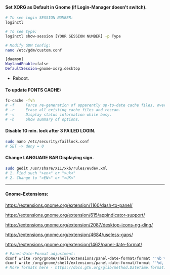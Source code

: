 #### Set XORG as Default in Gnome (if Login-Manager doesn't switch).
```sh
# To see login SESSION NUMBER:
loginctl

# To see type:
loginctl show-session [YOUR SESSION NUMBER] -p Type

# Modify GDM Config:
nano /etc/gdm/custom.conf
```
```sh
[daemon]
WaylandEnable=false
DefaultSession=gnome-xorg.desktop
```
- Reboot.

#### To update FONTS CACHE:
```sh
fc-cache -fvh
# -f     Force re-generation of apparently up-to-date cache files, overriding the  timestamp checking.
# -r     Erase all existing cache files and rescan.
# -v     Display status information while busy.
# -h     Show summary of options.
```
#### Disable 10 min. lock after 3 FAILED LOGIN.
```sh
sudo nano /etc/security/faillock.conf
# SET -> deny = 0
```
#### Change LANGUAGE BAR Displaying sign.
```sh
sudo gedit /usr/share/X11/xkb/rules/evdev.xml
# 1. Find such ">en<" or ">uk<"
# 2. Change to ">EN<" or ">UK<"
```
-------------------------------------------------
#### Gnome-Extensions:

https://extensions.gnome.org/extension/1160/dash-to-panel/

https://extensions.gnome.org/extension/615/appindicator-support/

https://extensions.gnome.org/extension/2087/desktop-icons-ng-ding/

https://extensions.gnome.org/extension/4684/useless-gaps/

https://extensions.gnome.org/extension/1462/panel-date-format/
```sh
# Panel-Date-Format adjustment:
dconf write /org/gnome/shell/extensions/panel-date-format/format "'%b %d,   %A,   %X'"
dconf write /org/gnome/shell/extensions/panel-date-format/format "'%d,   %A,   %H:%M %p'"
# More formats here - https://docs.gtk.org/glib/method.DateTime.format.html
```
